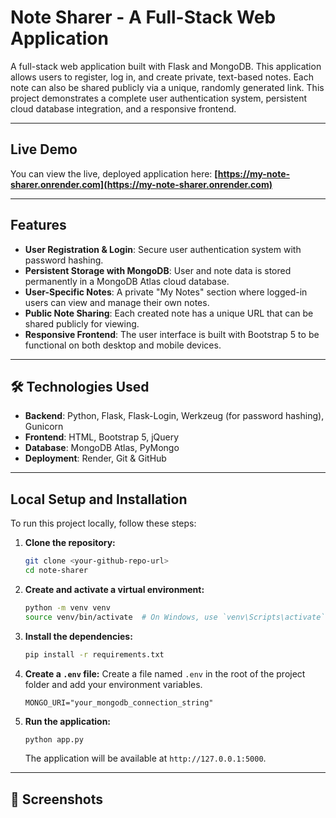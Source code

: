# Note Sharer - A Full-Stack Web Application

A full-stack web application built with Flask and MongoDB. This application allows users to register, log in, and create private, text-based notes. Each note can also be shared publicly via a unique, randomly generated link. This project demonstrates a complete user authentication system, persistent cloud database integration, and a responsive frontend.

---
## Live Demo

You can view the live, deployed application here:
**[https://my-note-sharer.onrender.com](https://my-note-sharer.onrender.com)**

---
## Features

* **User Registration & Login**: Secure user authentication system with password hashing.
* **Persistent Storage with MongoDB**: User and note data is stored permanently in a MongoDB Atlas cloud database.
* **User-Specific Notes**: A private "My Notes" section where logged-in users can view and manage their own notes.
* **Public Note Sharing**: Each created note has a unique URL that can be shared publicly for viewing.
* **Responsive Frontend**: The user interface is built with Bootstrap 5 to be functional on both desktop and mobile devices.

---
## 🛠️ Technologies Used

* **Backend**: Python, Flask, Flask-Login, Werkzeug (for password hashing), Gunicorn
* **Frontend**: HTML, Bootstrap 5, jQuery
* **Database**: MongoDB Atlas, PyMongo
* **Deployment**: Render, Git & GitHub

---
##  Local Setup and Installation

To run this project locally, follow these steps:

1.  **Clone the repository:**
    ```bash
    git clone <your-github-repo-url>
    cd note-sharer
    ```

2.  **Create and activate a virtual environment:**
    ```bash
    python -m venv venv
    source venv/bin/activate  # On Windows, use `venv\Scripts\activate`
    ```

3.  **Install the dependencies:**
    ```bash
    pip install -r requirements.txt
    ```

4.  **Create a `.env` file:**
    Create a file named `.env` in the root of the project folder and add your environment variables.
    ```
    MONGO_URI="your_mongodb_connection_string"
    ```

5.  **Run the application:**
    ```bash
    python app.py
    ```
    The application will be available at `http://127.0.0.1:5000`.

---
## 📸 Screenshots

